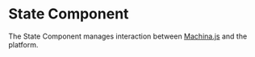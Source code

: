 # State Component

The State Component manages interaction between [Machina.js](machina-js.md) and the platform.





